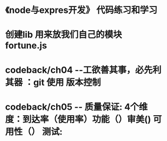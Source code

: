 # 《node与expres开发》 代码练习和学习

# 创建lib 用来放我们自己的模块 fortune.js

# codeback/ch04 --工欲善其事，必先利其器 ：git 使用  版本控制

# codeback/ch05 -- 质量保证: 4个维度：到达率（使用率）功能（）审美() 可用性（） 测试:
